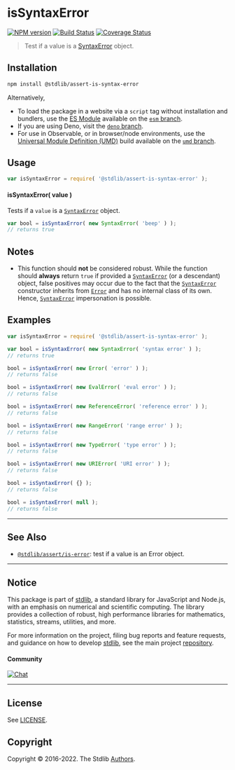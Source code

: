 <!--

@license Apache-2.0

Copyright (c) 2018 The Stdlib Authors.

Licensed under the Apache License, Version 2.0 (the "License");
you may not use this file except in compliance with the License.
You may obtain a copy of the License at

   http://www.apache.org/licenses/LICENSE-2.0

Unless required by applicable law or agreed to in writing, software
distributed under the License is distributed on an "AS IS" BASIS,
WITHOUT WARRANTIES OR CONDITIONS OF ANY KIND, either express or implied.
See the License for the specific language governing permissions and
limitations under the License.

-->

# isSyntaxError

[![NPM version][npm-image]][npm-url] [![Build Status][test-image]][test-url] [![Coverage Status][coverage-image]][coverage-url] <!-- [![dependencies][dependencies-image]][dependencies-url] -->

> Test if a value is a [SyntaxError][mdn-syntax-error] object.

<!-- Section to include introductory text. Make sure to keep an empty line after the intro `section` element and another before the `/section` close. -->

<section class="intro">

</section>

<!-- /.intro -->

<!-- Package usage documentation. -->

<section class="installation">

## Installation

```bash
npm install @stdlib/assert-is-syntax-error
```

Alternatively,

-   To load the package in a website via a `script` tag without installation and bundlers, use the [ES Module][es-module] available on the [`esm` branch][esm-url].
-   If you are using Deno, visit the [`deno` branch][deno-url].
-   For use in Observable, or in browser/node environments, use the [Universal Module Definition (UMD)][umd] build available on the [`umd` branch][umd-url].

</section>

<section class="usage">

## Usage

```javascript
var isSyntaxError = require( '@stdlib/assert-is-syntax-error' );
```

#### isSyntaxError( value )

Tests if a `value` is a [`SyntaxError`][mdn-syntax-error] object.

```javascript
var bool = isSyntaxError( new SyntaxError( 'beep' ) );
// returns true
```

</section>

<!-- /.usage -->

<!-- Package usage notes. Make sure to keep an empty line after the `section` element and another before the `/section` close. -->

<section class="notes">

## Notes

-   This function should **not** be considered robust. While the function should **always** return `true` if provided a [`SyntaxError`][mdn-syntax-error] (or a descendant) object, false positives may occur due to the fact that the [`SyntaxError`][mdn-syntax-error] constructor inherits from [`Error`][mdn-error] and has no internal class of its own. Hence, [`SyntaxError`][mdn-syntax-error] impersonation is possible.

</section>

<!-- /.notes -->

<!-- Package usage examples. -->

<section class="examples">

## Examples

<!-- eslint no-undef: "error" -->

```javascript
var isSyntaxError = require( '@stdlib/assert-is-syntax-error' );

var bool = isSyntaxError( new SyntaxError( 'syntax error' ) );
// returns true

bool = isSyntaxError( new Error( 'error' ) );
// returns false

bool = isSyntaxError( new EvalError( 'eval error' ) );
// returns false

bool = isSyntaxError( new ReferenceError( 'reference error' ) );
// returns false

bool = isSyntaxError( new RangeError( 'range error' ) );
// returns false

bool = isSyntaxError( new TypeError( 'type error' ) );
// returns false

bool = isSyntaxError( new URIError( 'URI error' ) );
// returns false

bool = isSyntaxError( {} );
// returns false

bool = isSyntaxError( null );
// returns false
```

</section>

<!-- /.examples -->

<!-- Section to include cited references. If references are included, add a horizontal rule *before* the section. Make sure to keep an empty line after the `section` element and another before the `/section` close. -->

<section class="references">

</section>

<!-- /.references -->

<!-- Section for related `stdlib` packages. Do not manually edit this section, as it is automatically populated. -->

<section class="related">

* * *

## See Also

-   <span class="package-name">[`@stdlib/assert/is-error`][@stdlib/assert/is-error]</span><span class="delimiter">: </span><span class="description">test if a value is an Error object.</span>

</section>

<!-- /.related -->

<!-- Section for all links. Make sure to keep an empty line after the `section` element and another before the `/section` close. -->


<section class="main-repo" >

* * *

## Notice

This package is part of [stdlib][stdlib], a standard library for JavaScript and Node.js, with an emphasis on numerical and scientific computing. The library provides a collection of robust, high performance libraries for mathematics, statistics, streams, utilities, and more.

For more information on the project, filing bug reports and feature requests, and guidance on how to develop [stdlib][stdlib], see the main project [repository][stdlib].

#### Community

[![Chat][chat-image]][chat-url]

---

## License

See [LICENSE][stdlib-license].


## Copyright

Copyright &copy; 2016-2022. The Stdlib [Authors][stdlib-authors].

</section>

<!-- /.stdlib -->

<!-- Section for all links. Make sure to keep an empty line after the `section` element and another before the `/section` close. -->

<section class="links">

[npm-image]: http://img.shields.io/npm/v/@stdlib/assert-is-syntax-error.svg
[npm-url]: https://npmjs.org/package/@stdlib/assert-is-syntax-error

[test-image]: https://github.com/stdlib-js/assert-is-syntax-error/actions/workflows/test.yml/badge.svg
[test-url]: https://github.com/stdlib-js/assert-is-syntax-error/actions/workflows/test.yml

[coverage-image]: https://img.shields.io/codecov/c/github/stdlib-js/assert-is-syntax-error/main.svg
[coverage-url]: https://codecov.io/github/stdlib-js/assert-is-syntax-error?branch=main

<!--

[dependencies-image]: https://img.shields.io/david/stdlib-js/assert-is-syntax-error.svg
[dependencies-url]: https://david-dm.org/stdlib-js/assert-is-syntax-error/main

-->

[umd]: https://github.com/umdjs/umd
[es-module]: https://developer.mozilla.org/en-US/docs/Web/JavaScript/Guide/Modules

[deno-url]: https://github.com/stdlib-js/assert-is-syntax-error/tree/deno
[umd-url]: https://github.com/stdlib-js/assert-is-syntax-error/tree/umd
[esm-url]: https://github.com/stdlib-js/assert-is-syntax-error/tree/esm

[chat-image]: https://img.shields.io/gitter/room/stdlib-js/stdlib.svg
[chat-url]: https://gitter.im/stdlib-js/stdlib/

[stdlib]: https://github.com/stdlib-js/stdlib

[stdlib-authors]: https://github.com/stdlib-js/stdlib/graphs/contributors

[stdlib-license]: https://raw.githubusercontent.com/stdlib-js/assert-is-syntax-error/main/LICENSE

[mdn-error]: https://developer.mozilla.org/en-US/docs/Web/JavaScript/Reference/Global_Objects/Error

[mdn-syntax-error]: https://developer.mozilla.org/en-US/docs/Web/JavaScript/Reference/Global_Objects/SyntaxError

<!-- <related-links> -->

[@stdlib/assert/is-error]: https://github.com/stdlib-js/assert-is-error

<!-- </related-links> -->

</section>

<!-- /.links -->
